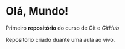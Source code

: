 # Olá, Mundo!
Primeiro **repositório** do curso de Git e *GitHub*

Repositório criado duante uma aula ao vivo. 



